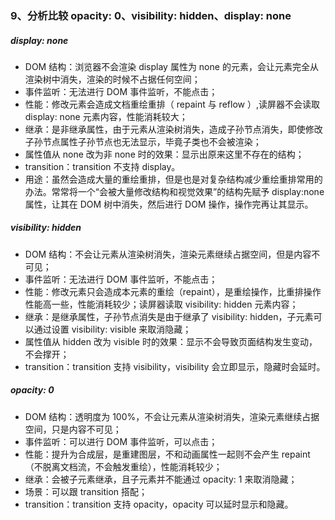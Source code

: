 ### 9、分析比较 opacity: 0、visibility: hidden、display: none

##### display: none

-   DOM 结构：浏览器不会渲染 display 属性为 none 的元素，会让元素完全从渲染树中消失，渲染的时候不占据任何空间；
-   事件监听：无法进行 DOM 事件监听，不能点击；
-   性能：修改元素会造成文档重绘重排（ repaint 与 reflow ）,读屏器不会读取 display: none 元素内容，性能消耗较大；
-   继承：是非继承属性，由于元素从渲染树消失，造成子孙节点消失，即使修改子孙节点属性子孙节点也无法显示，毕竟子类也不会被渲染；
-   属性值从 none 改为非 none 时的效果：显示出原来这里不存在的结构；
-   transition：transition 不支持 display。
-   用途：虽然会造成大量的重绘重排，但是也是对复杂结构减少重绘重排常用的办法。常常将一个“会被大量修改结构和视觉效果”的结构先赋予 display:none 属性，让其在 DOM 树中消失，然后进行 DOM 操作，操作完再让其显示。

##### visibility: hidden

-   DOM 结构：不会让元素从渲染树消失，渲染元素继续占据空间，但是内容不可见；
-   事件监听：无法进行 DOM 事件监听，不能点击；
-   性能：修改元素只会造成本元素的重绘（repaint），是重绘操作，比重排操作性能高一些，性能消耗较少；读屏器读取 visibility: hidden 元素内容；
-   继承：是继承属性，子孙节点消失是由于继承了 visibility: hidden，子元素可以通过设置 visibility: visible 来取消隐藏；
-   属性值从 hidden 改为 visible 时的效果：显示不会导致页面结构发生变动，不会撑开；
-   transition：transition 支持 visibility，visibility 会立即显示，隐藏时会延时。

##### opacity: 0

-   DOM 结构：透明度为 100%，不会让元素从渲染树消失，渲染元素继续占据空间，只是内容不可见；
-   事件监听：可以进行 DOM 事件监听，可以点击；
-   性能：提升为合成层，是重建图层，不和动画属性一起则不会产生 repaint（不脱离文档流，不会触发重绘），性能消耗较少；
-   继承：会被子元素继承，且子元素并不能通过 opacity: 1 来取消隐藏；
-   场景：可以跟 transition 搭配；
-   transition：transition 支持 opacity，opacity 可以延时显示和隐藏。
